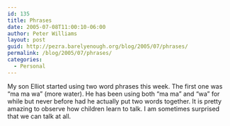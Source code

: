 ```yaml
---
id: 135
title: Phrases
date: 2005-07-08T11:00:10-06:00
author: Peter Williams
layout: post
guid: http://pezra.barelyenough.org/blog/2005/07/phrases/
permalink: /blog/2005/07/phrases/
categories:
  - Personal
---
```

My son Elliot started using two word phrases this week. The first one was &#8220;ma ma wa&#8221; (more water). He has been using both &#8220;ma ma&#8221; and &#8220;wa&#8221; for while but never before had he actually put two words together. It is pretty amazing to observe how children learn to talk. I am sometimes surprised that we can talk at all.